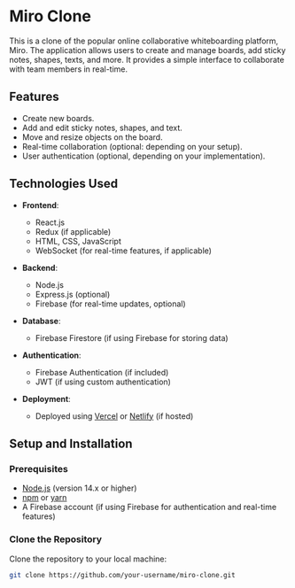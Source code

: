 # Miro Clone

This is a clone of the popular online collaborative whiteboarding platform, Miro. The application allows users to create and manage boards, add sticky notes, shapes, texts, and more. It provides a simple interface to collaborate with team members in real-time.

## Features

- Create new boards.
- Add and edit sticky notes, shapes, and text.
- Move and resize objects on the board.
- Real-time collaboration (optional: depending on your setup).
- User authentication (optional, depending on your implementation).

## Technologies Used

- **Frontend**: 
  - React.js
  - Redux (if applicable)
  - HTML, CSS, JavaScript
  - WebSocket (for real-time features, if applicable)

- **Backend**: 
  - Node.js
  - Express.js (optional)
  - Firebase (for real-time updates, optional)

- **Database**: 
  - Firebase Firestore (if using Firebase for storing data)

- **Authentication**: 
  - Firebase Authentication (if included)
  - JWT (if using custom authentication)

- **Deployment**:
  - Deployed using [Vercel](https://vercel.com) or [Netlify](https://netlify.com) (if hosted)

## Setup and Installation

### Prerequisites

- [Node.js](https://nodejs.org) (version 14.x or higher)
- [npm](https://www.npmjs.com) or [yarn](https://yarnpkg.com)
- A Firebase account (if using Firebase for authentication and real-time features)

### Clone the Repository

Clone the repository to your local machine:

```bash
git clone https://github.com/your-username/miro-clone.git
